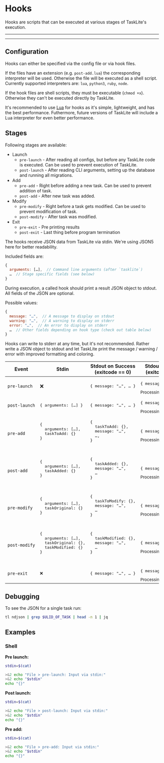 # Hooks

Hooks are scripts that can be executed
at various stages of TaskLite's execution.

---
<!-- toc -->
---

## Configuration

Hooks can either be specified via the config file or via hook files.

If the files have an extension (e.g. `post-add.lua`) the corresponding
interpreter will be used.
Otherwise the file will be executed as a shell script.
Currently supported interpreters are: `lua`, `python3`, `ruby`, `node`.

If the hook files are shell scripts, they must be executable (`chmod +x`).
Otherwise they can't be executed directly by TaskLite.

It's recommended to use [Lua](https://www.lua.org/) for hooks
as it's simple, lightweight, and has the best performance.
Futhermore, future versions of TaskLite will include a Lua interpreter
for even better performance.


## Stages

Following stages are available:

- Launch
  - `pre-launch` - After reading all configs,
      but before any TaskLite code is executed.
      Can be used to prevent execution of TaskLite.
  - `post-launch` - After reading CLI arguments,
      setting up the database and running all migrations.
- Add
  - `pre-add` - Right before adding a new task.
      Can be used to prevent addition of task.
  - `post-add` - After new task was added.
- Modify
  - `pre-modify` - Right before a task gets modified.
      Can be used to prevent modification of task.
  - `post-modify` - After task was modified.
- Exit
  - `pre-exit` - Pre printing results
  - `post-exit` - Last thing before program termination

The hooks receive JSON data from TaskLite via stdin.
We're using JSON5 here for better readability.

Included fields are:

```js
{
  arguments: […],  // Command line arguments (after `tasklite`)
  …  // Stage specific fields (see below)
}
```

During execution, a called hook should print a result JSON object to stdout.
All fields of the JSON are optional.

Possible values:

```js
{
  message: "…",  // A message to display on stdout
  warning: "…",  // A warning to display on stderr
  error: "…",  // An error to display on stderr
  …  // Other fields depending on hook type (check out table below)
}
```

Hooks can write to stderr at any time, but it's not recommended.
Rather write a JSON object to stdout and
let TaskLite print the message / warning / error
with improved formatting and coloring.

<small>
<table>
  <thead>
    <tr>
      <th>Event</th>
      <th>Stdin</th>
      <th>Stdout on Success<br>(exitcode == 0)</th>
      <th>Stdout on Error<br>(exitcode != 0)</th>
    </tr>
  </thead>
  <tbody>
    <tr>
      <td><code>pre&#8209;launch</code></td>
      <td>❌</td>
      <td><pre>{ message: "…", … }</pre></td>
      <td>
        <pre>{ message: "…", … }</pre>
        <small>Processing terminates</small>
      </td>
    </tr>
    <tr>
      <td><code>post&#8209;launch</code></td>
      <td><pre>{ arguments: […] }</pre></td>
      <td><pre>{ message: "…", … }</pre></td>
      <td>
        <pre>{ message: "…", … }</pre>
        <small>Processing terminates</small>
      </td>
    </tr>
    <tr>
      <td><code>pre&#8209;add</code></td>
      <td><pre>
{
  arguments: […],
  taskToAdd: {}
}
      </pre></td>
      <td><pre>
{
  taskToAdd: {},
  message: "…",
  …,
}
      </pre></td>
      <td>
        <pre>{ message: "…", … }</pre>
        <small>Processing terminates</small>
      </td>
    </tr>
    <tr>
      <td><code>post&#8209;add</code></td>
      <td><pre>
{
  arguments: […],
  taskAdded: {}
}
      </pre></td>
      <td><pre>
{
  taskAdded: {},
  message: "…",
  …
}
      </pre></td>
      <td>
        <pre>{ message: "…", … }</pre>
        <small>Processing terminates</small>
      </td>
    </tr>
    <tr>
      <td><code>pre&#8209;modify</code></td>
      <td><pre>
{
  arguments: […],
  taskOriginal: {}
}
      </pre></td>
      <td><pre>
{
  taskToModify: {},
  message: "…",
  …
}
      </pre></td>
      <td>
        <pre>{ message: "…", … }</pre>
        <small>Processing terminates</small>
      </td>
    </tr>
    <tr>
      <td><code>post&#8209;modify</code></td>
      <td><pre>
{
  arguments: […],
  taskOriginal: {},
  taskModified: {}
}
      </pre></td>
      <td><pre>
{
  taskModified: {},
  message: "…",
  …
}
      </pre></td>
      <td>
        <pre>{ message: "…", … }</pre>
        <small>Processing terminates</small>
      </td>
    </tr>
    <tr>
      <td><code>pre&#8209;exit</code></td>
      <td><pre>❌</pre></td>
      <td><pre>{ message: "…", … }</pre></td>
      <td>
        <pre>{ message: "…", … }</pre>
        <small>Processing terminates</small>
      </td>
    </tr>
  </tbody>
</table>
</small>


## Debugging

To see the JSON for a single task run:

```sh
tl ndjson | grep $ULID_OF_TASK | head -n 1 | jq
```


## Examples

### Shell

**Pre launch:**

```sh
stdin=$(cat)

>&2 echo "File > pre-launch: Input via stdin:"
>&2 echo "$stdin"
echo "{}"
```

**Post launch:**

```sh
stdin=$(cat)

>&2 echo "File > post-launch: Input via stdin:"
>&2 echo "$stdin"
echo "{}"
```

**Pre add:**

```sh
stdin=$(cat)

>&2 echo "File > pre-add: Input via stdin:"
>&2 echo "$stdin"
echo "{}"
```
